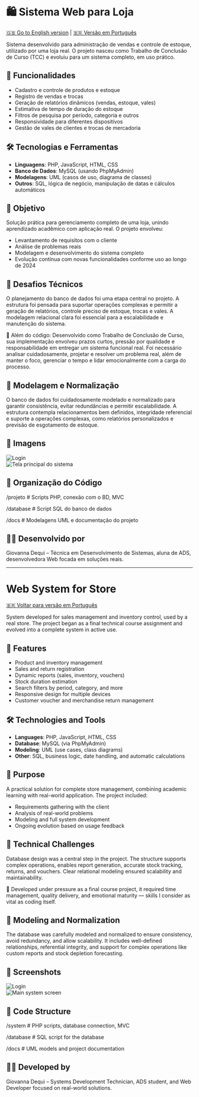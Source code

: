 # 🛍️ Sistema Web para Loja

[🇬🇧 Go to English version](#web-system-for-store) | [🇧🇷 Versão em Português](#sistema-web-para-loja)

Sistema desenvolvido para administração de vendas e controle de estoque, utilizado por uma loja real. O projeto nasceu como Trabalho de Conclusão de Curso (TCC) e evoluiu para um sistema completo, em uso prático.

## 🚀 Funcionalidades

- Cadastro e controle de produtos e estoque  
- Registro de vendas e trocas  
- Geração de relatórios dinâmicos (vendas, estoque, vales)  
- Estimativa de tempo de duração do estoque  
- Filtros de pesquisa por período, categoria e outros  
- Responsividade para diferentes dispositivos  
- Gestão de vales de clientes e trocas de mercadoria  

## 🛠️ Tecnologias e Ferramentas

- **Linguagens**: PHP, JavaScript, HTML, CSS  
- **Banco de Dados**: MySQL (usando PhpMyAdmin)  
- **Modelagens**: UML (casos de uso, diagrama de classes)  
- **Outros**: SQL, lógica de negócio, manipulação de datas e cálculos automáticos  

## 🎯 Objetivo

Solução prática para gerenciamento completo de uma loja, unindo aprendizado acadêmico com aplicação real. O projeto envolveu:

- Levantamento de requisitos com o cliente  
- Análise de problemas reais  
- Modelagem e desenvolvimento do sistema completo  
- Evolução contínua com novas funcionalidades conforme uso ao longo de 2024

## 🧩 Desafios Técnicos

O planejamento do banco de dados foi uma etapa central no projeto. A estrutura foi pensada para suportar operações complexas e permitir a geração de relatórios, controle preciso de estoque, trocas e vales. A modelagem relacional clara foi essencial para a escalabilidade e manutenção do sistema.

🧠 Além do código: Desenvolvido como Trabalho de Conclusão de Curso, sua implementação envolveu prazos curtos, pressão por qualidade e responsabilidade em entregar um sistema funcional real. Foi necessário analisar cuidadosamente, projetar e resolver um problema real, além de manter o foco, gerenciar o tempo e lidar emocionalmente com a carga do processo.

## 🧩 Modelagem e Normalização

O banco de dados foi cuidadosamente modelado e normalizado para garantir consistência, evitar redundâncias e permitir escalabilidade. A estrutura contempla relacionamentos bem definidos, integridade referencial e suporte a operações complexas, como relatórios personalizados e previsão de esgotamento de estoque.

## 📸 Imagens

![Login](imagem-1.png)  
![Tela principal do sistema](imagem-2.png)

## 📁 Organização do Código

/projeto # Scripts PHP, conexão com o BD, MVC

/database # Script SQL do banco de dados

/docs # Modelagens UML e documentação do projeto


## 👩‍💻 Desenvolvido por

Giovanna Dequi – Técnica em Desenvolvimento de Sistemas, aluna de ADS, desenvolvedora Web focada em soluções reais.

---

# Web System for Store

[🇧🇷 Voltar para versão em Português](#sistema-web-para-loja)

System developed for sales management and inventory control, used by a real store. The project began as a final technical course assignment and evolved into a complete system in active use.

## 🚀 Features

- Product and inventory management  
- Sales and return registration  
- Dynamic reports (sales, inventory, vouchers)  
- Stock duration estimation  
- Search filters by period, category, and more  
- Responsive design for multiple devices  
- Customer voucher and merchandise return management  

## 🛠️ Technologies and Tools

- **Languages**: PHP, JavaScript, HTML, CSS  
- **Database**: MySQL (via PhpMyAdmin)  
- **Modeling**: UML (use cases, class diagrams)  
- **Other**: SQL, business logic, date handling, and automatic calculations  

## 🎯 Purpose

A practical solution for complete store management, combining academic learning with real-world application. The project included:

- Requirements gathering with the client  
- Analysis of real-world problems  
- Modeling and full system development  
- Ongoing evolution based on usage feedback  

## 🧩 Technical Challenges

Database design was a central step in the project. The structure supports complex operations, enables report generation, accurate stock tracking, returns, and vouchers. Clear relational modeling ensured scalability and maintainability.

🧠 Developed under pressure as a final course project, it required time management, quality delivery, and emotional maturity — skills I consider as vital as coding itself.

## 🧩 Modeling and Normalization

The database was carefully modeled and normalized to ensure consistency, avoid redundancy, and allow scalability. It includes well-defined relationships, referential integrity, and support for complex operations like custom reports and stock depletion forecasting.

## 📸 Screenshots

![Login](imagem-1.png)  
![Main system screen](imagem-2.png)

## 📁 Code Structure

/system # PHP scripts, database connection, MVC

/database # SQL script for the database

/docs # UML models and project documentation

## 👩‍💻 Developed by

Giovanna Dequi – Systems Development Technician, ADS student, and Web Developer focused on real-world solutions.
